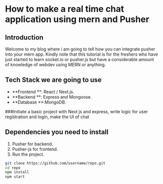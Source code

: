 # How to make a real time chat application using mern and Pusher

## Introduction

Welcome to my blog where i am going to tell how you can integrate pusher into your mern app.
Kindly note that this tutorial is for the freshers who have just started to learn socket.io or pusher.js but 
have a considerable amount of knowledge of webdev using MERN or anything.


## Tech Stack we are going to use 

- **Frontend **: React / Next.js.
- **Backend **: Express and Mongoose.
- **Database **:MongoDB.

###Initiate a basic project with Next js and express, write logic for user registration and login, make the UI of chat

## Dependencies you need to install

1. Pusher for backend.
2. Pusher-js for frontend.
3. Run the project.

```bash
git clone https://github.com/username/repo.git
cd repo
npm install
npm start
